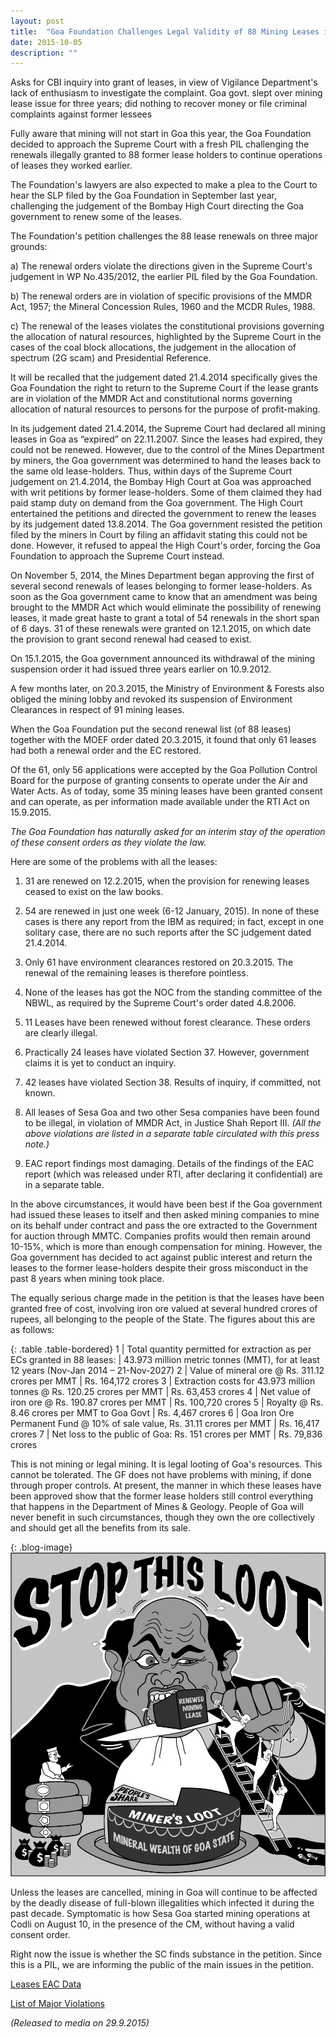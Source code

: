 ```yaml
---
layout: post
title:  "Goa Foundation Challenges Legal Validity of 88 Mining Leases in Supreme Court"
date: 2015-10-05
description: ""
---
```

Asks for CBI inquiry into grant of leases, in view of Vigilance Department's lack of enthusiasm to investigate the complaint. Goa govt. slept over mining lease issue for three years; did nothing to recover money or file criminal complaints against former lessees

Fully aware that mining will not start in Goa this year, the Goa Foundation decided to approach the Supreme Court with a fresh PIL challenging the renewals illegally granted to 88 former lease holders to continue operations of leases they worked earlier.

The Foundation's lawyers are also expected to make a plea to the Court to hear the SLP filed by the Goa Foundation in September last year, challenging the judgement of the Bombay High Court directing the Goa government to renew some of the leases.

The Foundation's petition challenges the 88 lease renewals on three major grounds:

  a) The renewal orders violate the directions given in the Supreme Court's judgement in WP No.435/2012, the earlier PIL filed by the Goa Foundation.

  b) The renewal orders are in violation of specific provisions of the MMDR Act, 1957; the Mineral Concession Rules, 1960 and the MCDR Rules, 1988.

  c) The renewal of the leases violates the constitutional provisions governing the allocation of natural resources, highlighted by the Supreme Court in the cases of the coal block allocations, the judgement in the allocation of spectrum (2G scam) and Presidential Reference.

It will be recalled that the judgement dated 21.4.2014 specifically gives the Goa Foundation the right to return to the Supreme Court if the lease grants are in violation of the MMDR Act and constitutional norms governing allocation of natural resources to persons for the purpose of profit-making.

In its judgement dated 21.4.2014, the Supreme Court had declared all mining leases in Goa as “expired” on 22.11.2007. Since the leases had expired, they could not be renewed. However, due to the control of the Mines Department by miners, the Goa government was determined to hand the leases back to the same old lease-holders. Thus, within days of the Supreme Court judgement on 21.4.2014, the Bombay High Court at Goa was approached with writ petitions by former lease-holders. Some of them claimed they had paid stamp duty on demand from the Goa government. The High Court entertained the petitions and directed the government to renew the leases by its judgement dated 13.8.2014. The Goa government resisted the petition filed by the miners in Court by filing an affidavit stating this could not be done. However, it refused to appeal the High Court's order, forcing the Goa Foundation to approach the Supreme Court instead.

On November 5, 2014, the Mines Department began approving the first of several second renewals of leases belonging to former lease-holders. As soon as the Goa government came to know that an amendment was being brought to the MMDR Act which would eliminate the possibility of renewing leases, it made great haste to grant a total of 54 renewals in the short span of 6 days. 31 of these renewals were granted on 12.1.2015, on which date the provision to grant second renewal had ceased to exist.

On 15.1.2015, the Goa government announced its withdrawal of the mining suspension order it had issued three years earlier on 10.9.2012.

A few months later, on 20.3.2015, the Ministry of Environment & Forests also obliged the mining lobby and revoked its suspension of Environment Clearances in respect of 91 mining leases.

When the Goa Foundation put the second renewal list (of 88 leases) together with the MOEF order dated 20.3.2015, it found that only 61 leases had both a renewal order and the EC restored.

Of the 61, only 56 applications were accepted by the Goa Pollution Control Board for the purpose of granting consents to operate under the Air and Water Acts. As of today, some 35 mining leases have been granted consent and can operate, as per information made available under the RTI Act on 15.9.2015.

_The Goa Foundation has naturally asked for an interim stay of the operation of these consent orders as they violate the law._

Here are some of the problems with all the leases:

  1) 31 are renewed on 12.2.2015, when the provision for renewing leases ceased to exist on the law   books.

  2) 54 are renewed in just one week (6-12 January, 2015). In none of these cases is there any report   from the IBM as required; in fact, except in one solitary case, there are no such reports after the SC  judgement dated 21.4.2014.

 3) Only 61 have environment clearances restored on 20.3.2015. The renewal of the remaining leases is  therefore pointless.

 4) None of the leases has got the NOC from the standing committee of the NBWL, as required by the   Supreme Court's order dated 4.8.2006.

 5) 11 Leases have been renewed without forest clearance. These orders are clearly illegal.

 6) Practically 24 leases have violated Section 37. However, government claims it is yet to conduct an   inquiry.

 7) 42 leases have violated Section 38. Results of inquiry, if committed, not known.

 8) All leases of Sesa Goa and two other Sesa companies have been found to be illegal, in violation of MMDR Act, in Justice Shah Report III.
 _(All the above violations are listed in a separate table circulated with this press note.)_

 9) EAC report findings most damaging. Details of the findings of the EAC report (which was released under RTI, after declaring it confidential) are in a separate table.

In the above circumstances, it would have been best if the Goa government had issued these leases to itself and then asked mining companies to mine on its behalf under contract and pass the ore extracted to the Government for auction through MMTC. Companies profits would then remain around 10-15%, which is more than enough compensation for mining. However, the Goa government has decided to act against public interest and return the leases to the former lease-holders despite their gross misconduct in the past 8 years when mining took place.

The equally serious charge made in the petition is that the leases have been granted free of cost, involving iron ore valued at several hundred crores of rupees, all belonging to the people of the State. The figures about this are as follows:

{: .table .table-bordered}
1  | Total quantity permitted for extraction as per ECs granted in 88 leases: | 43.973 million metric tonnes (MMT), for at least 12 years (Nov-Jan 2014 – 21-Nov-2027)
2  | Value of mineral ore @ Rs. 311.12 crores per MMT | Rs. 164,172 crores
3  | Extraction costs for 43.973 million tonnes @ Rs. 120.25 crores per MMT | Rs. 63,453 crores
4  | Net value of iron ore @ Rs. 190.87 crores per MMT | Rs. 100,720 crores
5  | Royalty @ Rs. 8.46 crores per MMT to Goa Govt | Rs. 4,467 crores
6  | Goa Iron Ore Permanent Fund @ 10% of sale value, Rs. 31.11 crores per MMT | Rs. 16,417 crores
7  | Net loss to the public of Goa: Rs. 151 crores per MMT | Rs. 79,836 crores


This is not mining or legal mining. It is legal looting of Goa's resources. This cannot be tolerated. The GF does not have problems with mining, if done through proper controls. At present, the manner in which these leases have been approved show that the former lease holders still control everything that happens in the Department of Mines & Geology. People of Goa will never benefit in such circumstances, though they own the ore collectively and should get all the benefits from its sale.

{: .blog-image}
![Gmpf Cartoon](/assets/images/gmpf-cartoon-3.jpg)

Unless the leases are cancelled, mining in Goa will continue to be affected by the deadly disease of full-blown illegalities which infected it during the past decade. Symptomatic is how Sesa Goa started mining operations at Codli on August 10, in the presence of the CM, without having a valid consent order.

Right now the issue is whether the SC finds substance in the petition. Since this is a PIL, we are informing the public of the main issues in the petition.

[Leases EAC Data](http://goafoundation.org/wp-content/uploads/2015/10/88-leases-EAC-Data.pdf) <br/>

[List of Major Violations](http://goafoundation.org/wp-content/uploads/2015/10/88-List-of-Major-Violations.pdf)

_(Released to media on 29.9.2015)_
